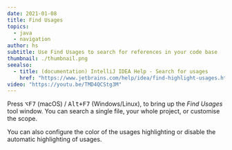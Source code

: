 ```yaml
---
date: 2021-01-08
title: Find Usages
topics:
  - java
  - navigation
author: hs
subtitle: Use Find Usages to search for references in your code base
thumbnail: ./thumbnail.png
seealso:
  - title: (documentation) IntelliJ IDEA Help - Search for usages
    href: "https://www.jetbrains.com/help/idea/find-highlight-usages.html"
video: "https://youtu.be/TMD4QCStg3M"
---
```


Press <kbd>⌥F7</kbd> (macOS) / <kbd>Alt+F7</kbd> (Windows/Linux), to bring up the _Find Usages_ tool window. You can search a single file, your whole project, or customise the scope.

You can also configure the color of the usages highlighting or disable the automatic highlighting of usages.
